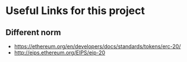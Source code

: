 # Useful Links for this project

## Different norm
* https://ethereum.org/en/developers/docs/standards/tokens/erc-20/
* http://eips.ethereum.org/EIPS/eip-20

##

##